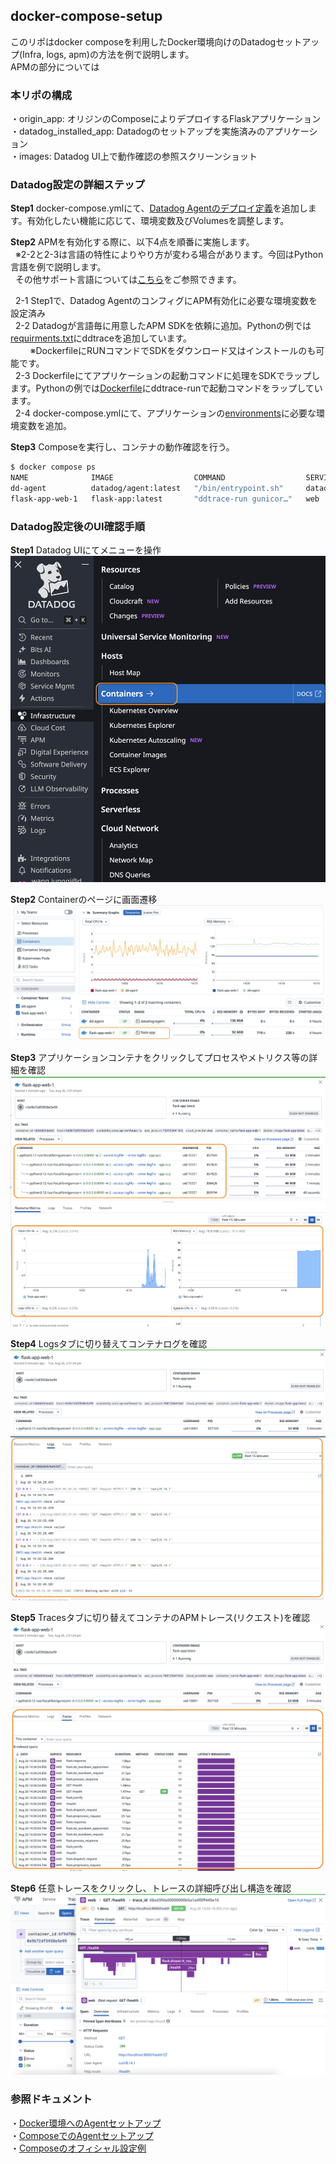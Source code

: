 ## docker-compose-setup  
このリポはdocker composeを利用したDocker環境向けのDatadogセットアップ(Infra, logs, apm)の方法を例で説明します。  
APMの部分については

### 本リポの構成  
・origin_app: オリジンのComposeによりデプロイするFlaskアプリケーション  
・datadog_installed_app: Datadogのセットアップを実施済みのアプリケーション  
・images: Datadog UI上で動作確認の参照スクリーンショット

### Datadog設定の詳細ステップ  
**Step1** docker-compose.ymlにて、[Datadog Agentのデプロイ定義](https://github.com/dd-japan/docker-compose-setup/blob/8adc0c0ba93ce06caaa053ff246be35d64ffef59/datadog_installed_app/docker-compose.yml#L25C1-L25C11)を追加します。有効化したい機能に応じて、環境変数及びVolumesを調整します。  

**Step2** APMを有効化する際に、以下4点を順番に実施します。  
&nbsp;&nbsp;※2-2と2-3は言語の特性によりやり方が変わる場合があります。今回はPython言語を例で説明します。  
&nbsp;&nbsp;その他サポート言語については[こちら](https://docs.datadoghq.com/tracing/trace_collection/automatic_instrumentation/dd_libraries/)をご参照できます。  

&nbsp;&nbsp;2-1 Step1で、Datadog AgentのコンフィグにAPM有効化に必要な環境変数を設定済み  
&nbsp;&nbsp;2-2 Datadogが言語毎に用意したAPM SDKを依頼に追加。Pythonの例では[requirments.txt](https://github.com/dd-japan/docker-compose-setup/blob/4f7d220e55c65a08401a95b3157c6408793a2bba/datadog_installed_app/requirements.txt#L4)にddtraceを追加しています。  
&nbsp;&nbsp;&nbsp;&nbsp;&nbsp;&nbsp;&nbsp;&nbsp;※DockerfileにRUNコマンドでSDKをダウンロード又はインストールのも可能です。  
&nbsp;&nbsp;2-3 Dockerfileにてアプリケーションの起動コマンドに処理をSDKでラップします。Pythonの例では[Dockerfile](https://github.com/dd-japan/docker-compose-setup/blob/4f7d220e55c65a08401a95b3157c6408793a2bba/datadog_installed_app/Dockerfile#L36)にddtrace-runで起動コマンドをラップしています。  
&nbsp;&nbsp;2-4 docker-compose.ymlにて、アプリケーションの[environments](https://github.com/dd-japan/docker-compose-setup/blob/07826c8f6150d9c36f6122790dc77b7a06d80db4/datadog_installed_app/docker-compose.yml#L11)に必要な環境変数を追加。  

**Step3** Composeを実行し、コンテナの動作確認を行う。  
```bash
$ docker compose ps
NAME              IMAGE                  COMMAND                  SERVICE   CREATED          STATUS                    PORTS
dd-agent          datadog/agent:latest   "/bin/entrypoint.sh"     datadog   15 minutes ago   Up 15 minutes (healthy)   8125/udp, 8126/tcp
flask-app-web-1   flask-app:latest       "ddtrace-run gunicor…"   web       15 minutes ago   Up 15 minutes (healthy)   0.0.0.0:80->8000/tcp, :::80->8000/tcp
```

### Datadog設定後のUI確認手順
**Step1** Datadog UIにてメニューを操作  
![meun-view](./images/infra-container-view.png)  

**Step2** Containerのページに画面遷移  
![container-view](./images/find_app_container.png)  

**Step3** アプリケーションコンテナをクリックしてプロセスやメトリクス等の詳細を確認  
![container-details](./images/container_details.png)  

**Step4** Logsタブに切り替えてコンテナログを確認  
![container-logs](./images/container_logs.png)  

**Step5** Tracesタブに切り替えてコンテナのAPMトレース(リクエスト)を確認  
![container-traces](./images/container_apm_traces.png)  

**Step6** 任意トレースをクリックし、トレースの詳細呼び出し構造を確認  
![traces-details](./images/container_apm_trace_details.png)

### 参照ドキュメント  
・[Docker環境へのAgentセットアップ](https://docs.datadoghq.com/containers/docker/?tab=standard)  
・[ComposeでのAgentセットアップ](https://docs.datadoghq.com/containers/guide/compose-and-the-datadog-agent/)  
・[Composeのオフィシャル設定例](https://github.com/DataDog/docker-compose-example)
